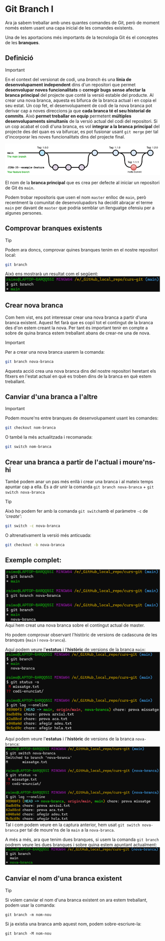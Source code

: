 # Git Branch I
Ara ja sabem treballar amb unes quantes comandes de Git, però de moment només estem usant una capa inicial de les comandes existents.

Una de les aportacions més importants de la tecnologia Git és el conceptes de les **branques**.
## Definició

>[!IMPORTANT]
>En el context del versionat de codi, una *branch* és una **línia de desenvolupament independent** dins d'un repositori que permet **desenvolupar noves funcionalitats** o **corregir bugs** **sense afectar la branca principal** del projecte que conté la versió estable del producte.
>Al crear una nova branca, aquesta es bifurca de la branca actual i en copia el seu estat.
>Un cop fet, el desenvolupament de codi de la nova branca pot derivar cap a noves direccions ja que **cada branca té el seu historial de commits**.
>Això **permet treballar en equip** permetent **múltiples desenvolupaments simultanis** de la versió actual del codi del repositori.
>Si un cop acabat el codi d'una branca, es vol **integrar a la branca principal** del projecte des del quan es va bifurcar, es pot fusionar usant `git merge` per tal d'incorporar les noves funcionalitats dins del projecte final.

![](img/Pasted-image-20240609175305.png)

El nom de la **branca principal** que es crea per defecte al iniciar un repositori de Git és `main`.

Podem trobar repositoris que usen el nom `master` enlloc de `main`, però recentment la comunitat de desenvolupadors ha decidit abraçar el terme `main` per davant de `master` que podria semblar un llenguatge ofensiu per a algunes persones.

## Comprovar branques existents

>[!TIP]
>Podem ara doncs, comprovar quines branques tenim en el nostre repositori local:
>```bash
>git branch

Això ens mostrarà un resultat com el següent:
![](img/Pasted-image-20240609171607.png)

## Crear nova branca
Com hem vist, ens pot interessar crear una nova branca a partir d'una branca existent.
Aquest fet farà que es copiï tot el contingut de la branca des d'on estem creant la nova. Per tant és important tenir en compte a sobre de quina branca estem treballant abans de crear-ne una de nova.

>[!IMPORTANT]
>Per a crear una nova branca usarem la comanda:
>```bash
>git branch nova-branca

Aquesta acció crea una nova branca dins del nostre repositori heretant els fitxers en l'estat actual en què es troben dins de la branca en què estem treballant.

## Canviar d'una branca a l'altre

>[!IMPORTANT]
>Podem moure'ns entre branques de desenvolupament usant les comandes:
>```bash 
>git checkout nom-branca
>```
>O també la més actualitzada i recomanada:
>```bash
>git switch nom-branca
>```

## Crear una branca a partir de l'actual i moure'ns-hi
També podem anar un pas més enllà i crear una branca i al mateix temps apuntar cap a ella. És a dir unir la comanda `git branch nova-branca` + `git switch nova-branca`

>[!TIP]
>Això ho podem fer amb la comanda `git switch`amb el paràmetre `-c` de *'create'*:
>```bash
>git switch -c nova-branca
>```
>O altrenativament la versió més anticuada:
>```bash
>git checkout -b nova-branca
>```

## Exemple complet:

![](img/Pasted-image-20240609172055.png)
Aquí hem creat una nova branca sobre el contingut actual de master.

Ho podem comprovar observant l'històric de versions de cadascuna de les branques (`main` i `nova-branca`).

Aquí podem veure l'**estatus** i l'**històric** de versions de la branca `main`:
![](img/Pasted-image-20240609172705.png)

Aquí podem veure l'**estatus** i l'**històric** de versions de la branca `nova-branca`:
![](img/Pasted-image-20240609172740.png)Tal i com podem veure en la captura anterior, hem usat `git switch nova-branca` per tal de moure'ns de la `main` a la `nova-branca`.

A més a més, ara que tenim dues branques, si usem la comanda `git branch` podrem veure les dues branques i sobre quina estem apuntant actualment:
![](img/Pasted-image-20240609173006.png)

## Canviar el nom d'una branca existent
>[!TIP]
>Si volem canviar el nom d'una branca existent on ara estem treballant, podem usar la comanda:
>```
>git branch -m nom-nou
>```
>Si ja existia una branca amb aquest nom, podem sobre-escriure-la:
>```
>git branch -M nom-nou
>```



